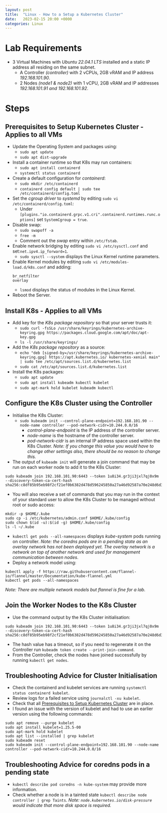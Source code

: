```yaml
---
layout: post
title:  "Linux - How to a Setup a Kubernetes Cluster"
date:   2023-02-15 20:00 +0000
categories: Linux
---
```

# Lab Requirements
- 3 Virtual Machines with *Ubuntu 22.04.1 LTS* installed and a static IP address all residing on the same subnet.
  - A Controller *(controller)* with 2 vCPUs, 2GB vRAM and IP address *192.168.101.90*.
  - 2 Nodes *(node1 & node2)* with 1 vCPU, 2GB vRAM and IP addresses *192.168.101.91 and 192.168.101.92*.

# Steps
## <a id="Prerequisites-to-Setup-Kubernetes-Cluster-Applies-to-all-VMs"></a> Prerequisites to Setup Kubernetes Cluster - Applies to all VMs
- Update the Operating System and packages using:
  - `sudo apt update`
  - `sudo apt dist-upgrade`
- Install a container runtime so that K8s may run containers:
  - `sudo apt install containerd`
  - `systemctl status containerd`
- Create a default configuration for *containerd*:
  - `sudo mkdir /etc/containerd`
  - `containerd config default | sudo tee /etc/containerd/config.toml`
- Set the *cgroup driver* to *systemd* by editing `sudo vi /etc/containerd/config.toml`:
  - Under `[plugins."io.containerd.grpc.v1.cri".containerd.runtimes.runc.options]` set `SystemCgroup = true`.
- Disable swap:
  - `sudo swapoff -a`
  - `free -m`
  - Comment out the *swap* entry within `/etc/fstab`.
- Enable network bridging by editing `sudo vi /etc/sysctl.conf` and set:`net.ipv4.ip_forward=1`.
  - `sudo sysctl --system` displays the Linux Kernel runtime parameters.
- Enable Kernel modules by editing `sudo vi /etc/modules-load.d/k8s.conf` and adding:
  ```
  br_netfilter
  overlay
  ```
  - `lsmod` displays the status of modules in the Linux Kernel.
- Reboot the Server.

## Install K8s - Applies to all VMs
- Add key for the *K8s package repository* so that your server trusts it:
  - `sudo curl -fsSLo /usr/share/keyrings/kubernetes-archive-keyring.gpg https://packages.cloud.google.com/apt/doc/apt-key.gpg`
  - `ls -l /usr/share/keyrings/`
- Add the *K8s package repository* as a source:
  - `echo "deb [signed-by=/usr/share/keyrings/kubernetes-archive-keyring.gpg] https://apt.kubernetes.io/ kubernetes-xenial main" | sudo tee /etc/apt/sources.list.d/kubernetes.list`
  - `sudo cat /etc/apt/sources.list.d/kubernetes.list`
- Install the K8s packages:
  - `sudo apt update`
  - `sudo apt install kubeadm kubectl kubelet`
  - `sudo apt-mark hold kubelet kubeadm kubectl`

## Configure the K8s Cluster using the Controller
- Initialise the K8s Cluster:
  - `sudo kubeadm init --control-plane-endpoint=192.168.101.90 --node-name controller --pod-network-cidr=10.244.0.0/16`
    - *control-plane-endpoint* is the IP address of the controller server.
    - *node-name* is the hostname of the controller server.
    - *pod-network-cidr* is an internal IP address space used within the K8s Cluster. *Note: If you change this value you would have to change other settings also, there should be no reason to change this.*
- The output of `kubeadm init` will generate a join command that may be run on each worker node to add it to the K8s Cluster:
```
sudo kubeadm join 192.168.101.90:6443 --token 1u8i34.gr3ji3jxl7qj0x9m --discovery-token-ca-cert-hash sha256:c8df85b95eb98f2cf21ef0b6382d478d596245850a27a46d92587a70e248d6d3
```
- You will also receive a set of commands that you may run in the context of your standard user to allow the K8s Cluster to be managed without root or sudo access:
```
mkdir -p $HOME/.kube
sudo cp -i /etc/kubernetes/admin.conf $HOME/.kube/config
sudo chown $(id -u):$(id -g) $HOME/.kube/config
ls -l ~/.kube
```
- `kubectl get pods --all-namespaces` displays *kube-system* pods running on controller.
*Note: the coredns pods are in a pending state as an overlay network has not been deployed yet. The overlay network is a network on top of another network and used for management communication between nodes*.
- Deploy a network model using:
```
kubectl apply -f https://raw.githubusercontent.com/flannel-io/flannel/master/Documentation/kube-flannel.yml
kubectl get pods --all-namespaces
```
*Note: There are multiple network models but flannel is fine for a lab.*

## Join the Worker Nodes to the K8s Cluster
- Use the command output by the K8s Cluster initialisation:
```
sudo kubeadm join 192.168.101.90:6443 --token 1u8i34.gr3ji3jxl7qj0x9m --discovery-token-ca-cert-hash sha256:c8df85b95eb98f2cf21ef0b6382d478d596245850a27a46d92587a70e248d6d3
```
- The hash value has a timeout, so if you need to regenerate it on the Controller run `kubeadm token create --print-join-command`.
- From the Controller, check the nodes have joined successfully by running `kubectl get nodes`. 

## Troubleshooting Advice for Cluster Initialisation
- Check the containerd and kubelet services are running `systemctl status containerd kubelet`.
- Review logs for a failed service using `journalctl -xu kubelet`.
- Check that all [Prerequisites to Setup Kubernetes Cluster](#Prerequisites-to-Setup-Kubernetes-Cluster-Applies-to-all-VMs) are in place.
- I found an issue with the version of kubelet and had to use an earlier version using the following commands:
```
sudo apt remove --purge kubelet
sudo apt install kubelet=1.25.5-00
sudo apt-mark hold kubelet
sudo apt list --installed | grep kubelet
sudo kubeadm reset
sudo kubeadm init --control-plane-endpoint=192.168.101.90 --node-name controller --pod-network-cidr=10.244.0.0/16
```

## Troubleshooting Advice for coredns pods in a pending state
- `kubectl describe pod coredns -n kube-system` may provide more information.
- Check whether a node is in a tainted state `kubectl describe node controller | grep Taints`.
*Note: `node.kubernetes.io/disk-pressure` would indicate that more disk space is required.*
